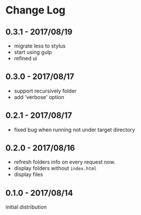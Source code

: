 # Change Log

## 0.3.1 - 2017/08/19
- migrate less to stylus
- start using gulp
- refined ui

## 0.3.0 - 2017/08/17
- support recursively folder
- add 'verbose' option

## 0.2.1 - 2017/08/17
- fixed bug when running not under target directory

## 0.2.0 - 2017/08/16
- refresh folders info on every request now.
- display folders without `index.html`
- display files

## 0.1.0 - 2017/08/14
initial distribution